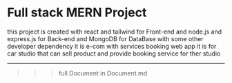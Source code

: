 <h1>Full stack MERN Project</h1>


this project is created with react and tailwind for Front-end and node.js and express.js for Back-end and MongoDB for DataBase with some other developer dependency
it is e-com with services booking web app
it is for car studio that can sell product and provide booking service for ther studio


---

>>> full Document in Document.md
